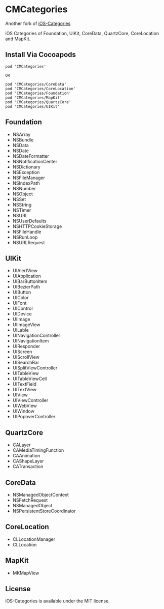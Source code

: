 CMCategories
================
Another fork of [iOS-Categories](https://github.com/shaojiankui/iOS-Categories)

iOS Categories of Foundation, UIKit, CoreData, QuartzCore, CoreLocation and MapKit.

## Install Via Cocoapods
````
pod 'CMCategories'

OR

pod 'CMCategories/CoreData'
pod 'CMCategories/CoreLocation'
pod 'CMCategories/Foundation'
pod 'CMCategories/MapKit'
pod 'CMCategories/QuartzCore'
pod 'CMCategories/UIKit'
````

## Foundation
* NSArray
* NSBundle
* NSData
* NSDate
* NSDateFormatter
* NSNotificationCenter
* NSDictionary
* NSException
* NSFileManager
* NSIndexPath
* NSNumber
* NSObject
* NSSet
* NSString
* NSTimer
* NSURL
* NSUserDefaults
* NSHTTPCookieStorage
* NSFileHandle
* NSRunLoop
* NSURLRequest

## UIKit
* UIAlertView
* UIApplication
* UIBarButtonItem
* UIBezierPath
* UIButton
* UIColor
* UIFont
* UIControl
* UIDevice
* UIImage
* UIImageView
* UILable
* UINavigationController
* UINavigationItem
* UIResponder
* UIScreen
* UIScrollView
* UISearchBar
* UISplitViewController
* UITableView
* UITableViewCell
* UITextField
* UITextView
* UIView
* UIViewController
* UIWebView
* UIWindow
* UIPopoverController

## QuartzCore
* CALayer
* CAMediaTimingFunction
* CAAnimation
* CAShapeLayer
* CATransaction

## CoreData
* NSManagedObjectContext
* NSFetchRequest
* NSManagedObject
* NSPersistentStoreCoordinator

## CoreLocation
* CLLocationManager
* CLLocation

## MapKit
* MKMapView

## License

iOS-Categories is available under the MIT license.

